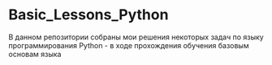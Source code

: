# Basic_Lessons_Python
В данном репозитории собраны мои решения некоторых задач по языку программирования Python - в ходе прохождения обучения базовым основам языка
